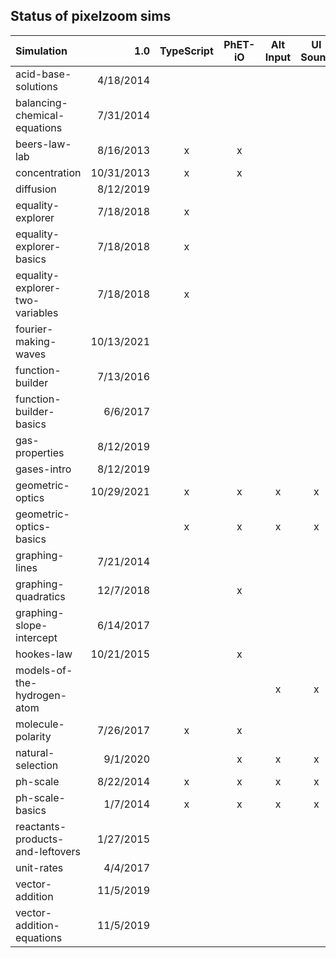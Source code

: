 ## Status of pixelzoom sims 

| Simulation                       |    1.0     | TypeScript | PhET-iO  | Alt Input  | UI Sound  | Dynamic Locale |
|:---------------------------------|-----------:|:----------:|:--------:|:-----------:|:---------:|:--------------:|
| acid-base-solutions              | 4/18/2014  |            |          |             |           |       x        |
| balancing-chemical-equations     | 7/31/2014  |            |          |             |           |       x        |
| beers-law-lab                    | 8/16/2013  |     x      |    x     |             |           |       x        |
| concentration                    | 10/31/2013 |     x      |    x     |             |           |       x        |
| diffusion                        | 8/12/2019  |            |          |             |           |                |
| equality-explorer                | 7/18/2018  |     x      |          |             |           |       x        |
| equality-explorer-basics         | 7/18/2018  |     x      |          |             |           |       x        |
| equality-explorer-two-variables  | 7/18/2018  |     x      |          |             |           |       x        |
| fourier-making-waves             | 10/13/2021 |            |          |             |           |                |
| function-builder                 | 7/13/2016  |            |          |             |           |                |
| function-builder-basics          | 6/6/2017   |            |          |             |           |                |
| gas-properties                   | 8/12/2019  |            |          |             |           |                |
| gases-intro                      | 8/12/2019  |            |          |             |           |                |
| geometric-optics                 | 10/29/2021 |     x      |    x     |      x      |     x     |       x        |
| geometric-optics-basics          |            |     x      |    x     |      x      |     x     |       x        |
| graphing-lines                   | 7/21/2014  |            |          |             |           |                |
| graphing-quadratics              | 12/7/2018  |            |    x     |             |           |                |
| graphing-slope-intercept         | 6/14/2017  |            |          |             |           |                |
| hookes-law                       | 10/21/2015 |            |    x     |             |           |                |
| models-of-the-hydrogen-atom      |            |            |          |      x      |     x     |       x        |
| molecule-polarity                | 7/26/2017  |     x      |    x     |             |           |       x        |
| natural-selection                | 9/1/2020   |            |    x     |      x      |     x     |       x        |
| ph-scale                         | 8/22/2014  |     x      |    x     |      x      |     x     |       x        |
| ph-scale-basics                  | 1/7/2014   |     x      |    x     |      x      |     x     |       x        |
| reactants-products-and-leftovers | 1/27/2015  |            |          |             |           |                |
| unit-rates                       | 4/4/2017   |            |          |             |           |                |
| vector-addition                  | 11/5/2019  |            |          |             |           |                |
| vector-addition-equations        | 11/5/2019  |            |          |             |           |       x        |
